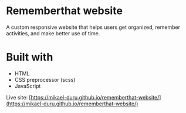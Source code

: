 # Rememberthat website

A custom responsive website that helps users get organized, remember activities, and make better use of time.

# Built with

* HTML
* CSS preprocessor (scss)
* JavaScript

Live site: [https://mikael-duru.github.io/rememberthat-website/](https://mikael-duru.github.io/rememberthat-website/)
